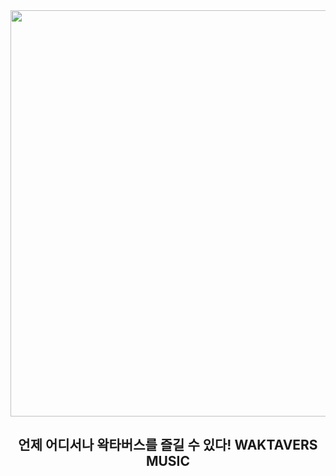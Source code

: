 
<div align="center">

<img src="https://user-images.githubusercontent.com/68860610/207348955-35b5efdc-8111-4726-9895-dae4239701cc.png" width = "650">

<h2>언제 어디서나 왁타버스를 즐길 수 있다! WAKTAVERS MUSIC</h2>

</div>
